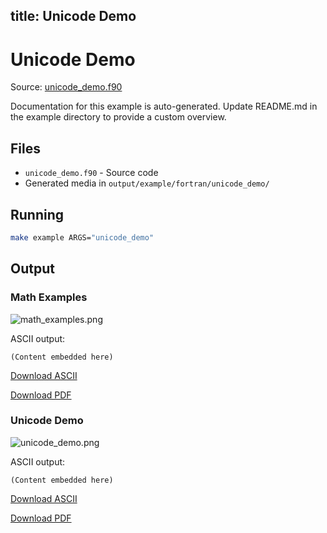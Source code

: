 title: Unicode Demo
---

# Unicode Demo

Source: [unicode_demo.f90](https://github.com/lazy-fortran/fortplot/blob/main/example/fortran/unicode_demo/unicode_demo.f90)

Documentation for this example is auto-generated.
Update README.md in the example directory to provide a custom overview.

## Files

- `unicode_demo.f90` - Source code
- Generated media in `output/example/fortran/unicode_demo/`

## Running

```bash
make example ARGS="unicode_demo"
```

## Output

### Math Examples

![math_examples.png](../../media/examples/unicode_demo/math_examples.png)

ASCII output:
```
(Content embedded here)
```

[Download ASCII](../../media/examples/unicode_demo/math_examples.txt)

[Download PDF](../../media/examples/unicode_demo/math_examples.pdf)

### Unicode Demo

![unicode_demo.png](../../media/examples/unicode_demo/unicode_demo.png)

ASCII output:
```
(Content embedded here)
```

[Download ASCII](../../media/examples/unicode_demo/unicode_demo.txt)

[Download PDF](../../media/examples/unicode_demo/unicode_demo.pdf)

